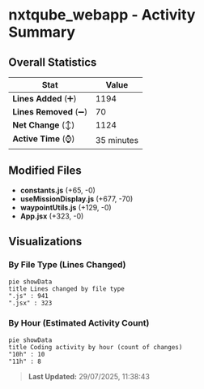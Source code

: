 # nxtqube_webapp - Activity Summary 

## Overall Statistics

| Stat                   | Value                                                             |
| ---------------------- | ----------------------------------------------------------------- |
| **Lines Added** (➕)   | 1194                                          |
| **Lines Removed** (➖) | 70                                        |
| **Net Change** (↕)    | 1124                |
| **Active Time** (⌚)   | 35 minutes |


## Modified Files
- **constants.js** (+65, -0)
- **useMissionDisplay.js** (+677, -70)
- **waypointUtils.js** (+129, -0)
- **App.jsx** (+323, -0)

## Visualizations

### By File Type (Lines Changed)

```mermaid
pie showData
title Lines changed by file type
".js" : 941
".jsx" : 323
```

### By Hour (Estimated Activity Count)

```mermaid
pie showData
title Coding activity by hour (count of changes)
"10h" : 10
"11h" : 8
```


> **Last Updated:** 29/07/2025, 11:38:43